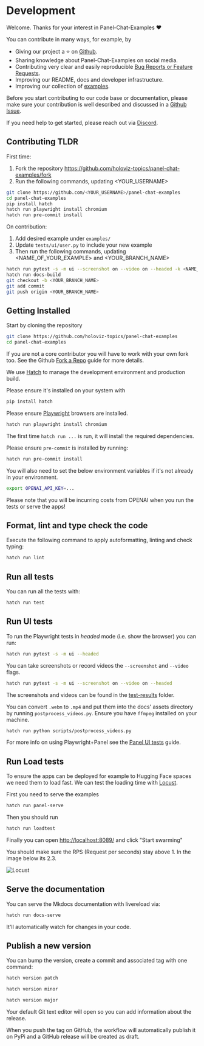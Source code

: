 # Development

Welcome. Thanks for your interest in Panel-Chat-Examples ❤️

You can contribute in many ways, for example, by

- Giving our project a ⭐ on [Github](https://github.com/holoviz-topics/panel-chat-examples).
- Sharing knowledge about Panel-Chat-Examples on social media.
- Contributing very clear and easily reproducible [Bug Reports or Feature Requests](https://github.com/holoviz-topics/panel-chat-examples/issues).
- Improving our README, docs and developer infrastructure.
- Improving our collection of [examples](docs/examples).

Before you start contributing to our code base or documentation, please make sure your contribution is well described and discussed in a [Github Issue](https://github.com/holoviz-topics/panel-chat-examples/issues).

If you need help to get started, please reach out via [Discord](https://discord.gg/rb6gPXbdAr).

## Contributing TLDR

First time:

1. Fork the repository <https://github.com/holoviz-topics/panel-chat-examples/fork>
2. Run the following commands, updating <YOUR_USERNAME>

```bash
git clone https://github.com/<YOUR_USERNAME>/panel-chat-examples
cd panel-chat-examples
pip install hatch
hatch run playwright install chromium
hatch run pre-commit install
```

On contribution:

1. Add desired example under `examples/`
2. Update `tests/ui/user.py` to include your new example
3. Then run the following commands, updating <NAME_OF_YOUR_EXAMPLE> and <YOUR_BRANCH_NAME>

```bash
hatch run pytest -s -m ui --screenshot on --video on --headed -k <NAME_OF_YOUR_EXAMPLE>
hatch run docs-build
git checkout -b <YOUR_BRANCH_NAME>
git add commit
git push origin <YOUR_BRANCH_NAME>
```

## Getting Installed

Start by cloning the repository

```bash
git clone https://github.com/holoviz-topics/panel-chat-examples
cd panel-chat-examples
```

If you are not a core contributor you will have to work with your own fork too. See the Github [Fork a Repo](https://docs.github.com/en/get-started/quickstart/fork-a-repo) guide for more details.

We use [Hatch](https://hatch.pypa.io/latest/install/) to manage the development environment and production build.

Please ensure it's installed on your system with

```bash
pip install hatch
```

Please ensure [Playwright](https://playwright.dev/python/) browsers are installed.

```bash
hatch run playwright install chromium
```

The first time `hatch run ...` is run, it will install the required dependencies.

Please ensure `pre-commit` is installed by running:

```bash
hatch run pre-commit install
```

You will also need to set the below environment variables if it's not already in your environment.

```bash
export OPENAI_API_KEY=...
```

Please note that you will be incurring costs from OPENAI when you run the tests or serve the apps!

## Format, lint and type check the code

Execute the following command to apply autoformatting, linting and check typing:

```bash
hatch run lint
```

## Run all tests

You can run all the tests with:

```bash
hatch run test
```

## Run UI tests

To run the Playwright tests in *headed* mode (i.e. show the browser) you can run:

```bash
hatch run pytest -s -m ui --headed
```

You can take screenshots or record videos the `--screenshot` and `--video` flags.

```bash
hatch run pytest -s -m ui --screenshot on --video on --headed
```

The screenshots and videos can be found in the [test-results](test-results) folder.

You can convert `.webm` to `.mp4` and put them into the docs' assets directory by running `postprocess_videos.py`. Ensure you have `ffmpeg` installed on your machine.

```bash
hatch run python scripts/postprocess_videos.py
```

For more info on using Playwright+Panel see the [Panel UI tests](https://panel.holoviz.org/how_to/test/uitests.html) guide.

## Run Load tests

To ensure the apps can be deployed for example to Hugging Face spaces we need them to load fast.
We can test the loading time with [Locust](https://docs.locust.io/en/stable/index.html).

First you need to serve the examples

```bash
hatch run panel-serve
```

Then you should run

```bash
hatch run loadtest
```

Finally you can open [http://localhost:8089/](http://localhost:8089/) and click "Start swarming"

You should make sure the RPS (Request per seconds) stay above 1. In the image below its 2.3.

![Locust](docs/assets/images/panel-chat-examples-locust.png)

## Serve the documentation

You can serve the Mkdocs documentation with livereload via:

```bash
hatch run docs-serve
```

It'll automatically watch for changes in your code.

## Publish a new version

You can bump the version, create a commit and associated tag with one command:

```bash
hatch version patch
```

```bash
hatch version minor
```

```bash
hatch version major
```

Your default Git text editor will open so you can add information about the release.

When you push the tag on GitHub, the workflow will automatically publish it on PyPi and a GitHub release will be created as draft.
